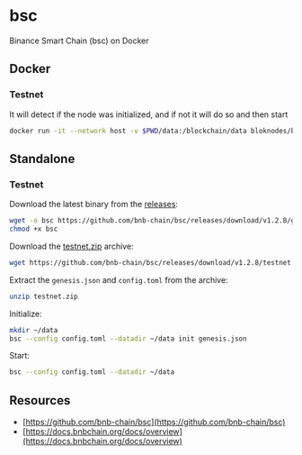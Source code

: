 # bsc
Binance Smart Chain (bsc) on Docker

## Docker

### Testnet

It will detect if the node was initialized, and if not it will do so and then start

```bash
docker run -it --network host -v $PWD/data:/blockchain/data bloknodes/bsc:1.2.8
```

## Standalone

### Testnet

Download the latest binary from the [releases](https://github.com/bnb-chain/bsc/releases):

```bash
wget -o bsc https://github.com/bnb-chain/bsc/releases/download/v1.2.8/geth_linux
chmod +x bsc
```

Download the [testnet.zip](https://github.com/bnb-chain/bsc/releases/download/v1.2.8/testnet.zip) archive:

```bash
wget https://github.com/bnb-chain/bsc/releases/download/v1.2.8/testnet.zip
```

Extract the `genesis.json` and `config.toml` from the archive:

```bash
unzip testnet.zip
```

Initialize:

```bash
mkdir ~/data
bsc --config config.toml --datadir ~/data init genesis.json
```

Start:

```bash
bsc --config config.toml --datadir ~/data
```

## Resources
- [https://github.com/bnb-chain/bsc](https://github.com/bnb-chain/bsc)
- [https://docs.bnbchain.org/docs/overview](https://docs.bnbchain.org/docs/overview)
